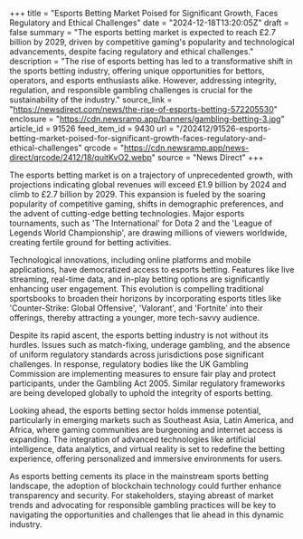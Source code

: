 +++
title = "Esports Betting Market Poised for Significant Growth, Faces Regulatory and Ethical Challenges"
date = "2024-12-18T13:20:05Z"
draft = false
summary = "The esports betting market is expected to reach £2.7 billion by 2029, driven by competitive gaming's popularity and technological advancements, despite facing regulatory and ethical challenges."
description = "The rise of esports betting has led to a transformative shift in the sports betting industry, offering unique opportunities for bettors, operators, and esports enthusiasts alike. However, addressing integrity, regulation, and responsible gambling challenges is crucial for the sustainability of the industry."
source_link = "https://newsdirect.com/news/the-rise-of-esports-betting-572205530"
enclosure = "https://cdn.newsramp.app/banners/gambling-betting-3.jpg"
article_id = 91526
feed_item_id = 9430
url = "/202412/91526-esports-betting-market-poised-for-significant-growth-faces-regulatory-and-ethical-challenges"
qrcode = "https://cdn.newsramp.app/news-direct/qrcode/2412/18/quitKvO2.webp"
source = "News Direct"
+++

<p>The esports betting market is on a trajectory of unprecedented growth, with projections indicating global revenues will exceed £1.9 billion by 2024 and climb to £2.7 billion by 2029. This expansion is fueled by the soaring popularity of competitive gaming, shifts in demographic preferences, and the advent of cutting-edge betting technologies. Major esports tournaments, such as 'The International' for Dota 2 and the 'League of Legends World Championship', are drawing millions of viewers worldwide, creating fertile ground for betting activities.</p><p>Technological innovations, including online platforms and mobile applications, have democratized access to esports betting. Features like live streaming, real-time data, and in-play betting options are significantly enhancing user engagement. This evolution is compelling traditional sportsbooks to broaden their horizons by incorporating esports titles like 'Counter-Strike: Global Offensive', 'Valorant', and 'Fortnite' into their offerings, thereby attracting a younger, more tech-savvy audience.</p><p>Despite its rapid ascent, the esports betting industry is not without its hurdles. Issues such as match-fixing, underage gambling, and the absence of uniform regulatory standards across jurisdictions pose significant challenges. In response, regulatory bodies like the UK Gambling Commission are implementing measures to ensure fair play and protect participants, under the Gambling Act 2005. Similar regulatory frameworks are being developed globally to uphold the integrity of esports betting.</p><p>Looking ahead, the esports betting sector holds immense potential, particularly in emerging markets such as Southeast Asia, Latin America, and Africa, where gaming communities are burgeoning and internet access is expanding. The integration of advanced technologies like artificial intelligence, data analytics, and virtual reality is set to redefine the betting experience, offering personalized and immersive environments for users.</p><p>As esports betting cements its place in the mainstream sports betting landscape, the adoption of blockchain technology could further enhance transparency and security. For stakeholders, staying abreast of market trends and advocating for responsible gambling practices will be key to navigating the opportunities and challenges that lie ahead in this dynamic industry.</p>